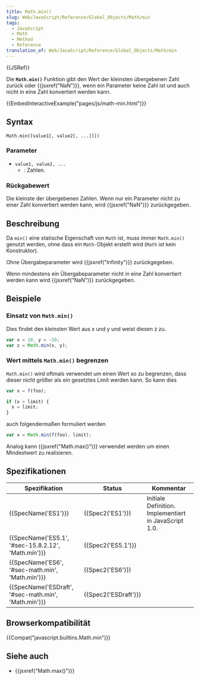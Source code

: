 ```yaml
---
title: Math.min()
slug: Web/JavaScript/Reference/Global_Objects/Math/min
tags:
  - JavaScript
  - Math
  - Method
  - Reference
translation_of: Web/JavaScript/Reference/Global_Objects/Math/min
---
```

{{JSRef}}

Die **`Math.min()`** Funktion gibt den Wert der kleinsten übergebenen Zahl zurück oder {{jsxref("NaN")}}, wenn ein Parameter keine Zahl ist und auch nicht in eine Zahl konvertiert werden kann.

{{EmbedInteractiveExample("pages/js/math-min.html")}}

## Syntax

    Math.min([value1[, value2[, ...]]])

### Parameter

- `value1, value2, ...`
  - : Zahlen.

### Rückgabewert

Die kleinste der übergebenen Zahlen. Wenn nur ein Parameter nicht zu einer Zahl konvertiert werden kann, wird {{jsxref("NaN")}} zurückgegeben.

## Beschreibung

Da `min()` eine statische Eigenschaft von `Math` ist, muss immer `Math.min()` genutzt werden, ohne dass ein `Math-`Objekt erstellt wird (`Math` ist kein Konstruktor).

Ohne Übergabeparameter wird {{jsxref("Infinity")}} zurückgegeben.

Wenn mindestens ein Übergabeparameter nicht in eine Zahl konvertiert werden kann wird {{jsxref("NaN")}} zurückgegeben.

## Beispiele

### Einsatz von `Math.min()`

Dies findet den kleinsten Wert aus x und y und weist diesen z zu.

```js
var x = 10, y = -20;
var z = Math.min(x, y);
```

### Wert mittels `Math.min()` begrenzen

`Math.min()` wird oftmals verwendet um einen Wert so zu begrenzen, dass dieser nicht größer als ein gesetztes Limit werden kann. So kann dies

```js
var x = f(foo);

if (x > limit) {
  x = limit;
}
```

auch folgendermaßen formuliert werden

```js
var x = Math.min(f(foo), limit);
```

Analog kann {{jsxref("Math.max()")}} verwendet werden um einen Mindestwert zu realisieren.

## Spezifikationen

| Spezifikation                                                        | Status                       | Kommentar                                             |
| -------------------------------------------------------------------- | ---------------------------- | ----------------------------------------------------- |
| {{SpecName('ES1')}}                                             | {{Spec2('ES1')}}         | Initiale Definition. Implementiert in JavaScript 1.0. |
| {{SpecName('ES5.1', '#sec-15.8.2.12', 'Math.min')}} | {{Spec2('ES5.1')}}     |                                                       |
| {{SpecName('ES6', '#sec-math.min', 'Math.min')}}     | {{Spec2('ES6')}}         |                                                       |
| {{SpecName('ESDraft', '#sec-math.min', 'Math.min')}} | {{Spec2('ESDraft')}} |                                                       |

## Browserkompatibilität

{{Compat("javascript.builtins.Math.min")}}

## Siehe auch

- {{jsxref("Math.max()")}}
